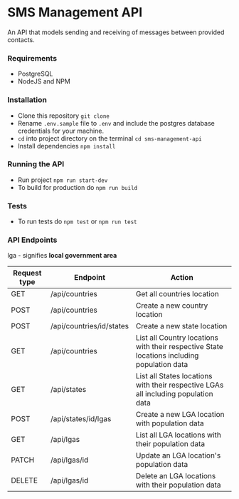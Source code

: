 # SMS Management API

An API that models sending and receiving of messages between provided contacts.

### Requirements
- PostgreSQL
- NodeJS and NPM

### Installation
- Clone this repository `git clone`
- Rename `.env.sample` file to `.env` and include the postgres database credentials for your machine.
- `cd` into project directory on the terminal `cd sms-management-api`
- Install dependencies `npm install`

### Running the API
- Run project `npm run start-dev`
- To build for production do `npm run build`

### Tests
- To run tests do `npm test` or `npm run test`

### API Endpoints
lga - signifies **local government area**

Request type  | Endpoint                                    | Action
--------------|---------------------------------------------|--------------------------------------------------
GET           | /api/countries                              | Get all countries location
POST          | /api/countries                              | Create a new country location
POST          | /api/countries/id/states                    | Create a new state location
GET           | /api/countries                              | List all Country locations with their respective State locations including population data
GET           | /api/states                                 | List all States locations with their respective LGAs all including population data
POST          | /api/states/id/lgas                         | Create a new LGA location with population data
GET           | /api/lgas                                   | List all LGA locations with their population data
PATCH         | /api/lgas/id                                | Update an LGA location's population data
DELETE        | /api/lgas/id                                | Delete an LGA locations with their population data
